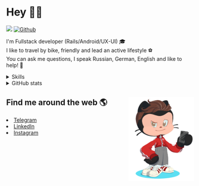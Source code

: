 # Hey 👋🏻 

![](https://komarev.com/ghpvc/?username=your-github-HarshBarash&color=grey) [![Github](https://img.shields.io/github/followers/HarshBarash?label=Follow&style=social)](https://github.com/HarshBarash)

I'm  Fullstack developer (Rails/Android/UX-UI) 🎓  <br />
I like to travel by bike, friendly and lead an active lifestyle ⚽ <br />
You can ask me questions, I speak Russian, German, English and like to help! 💬  <br />

<details>
    <summary> Skills </summary>
   <p>
      <br/>
      <img src="https://img.shields.io/badge/Ruby_on_Rails-CC0000?style=for-the-badge&logo=ruby-on-rails&logoColor=white" />
      <img src="https://img.shields.io/badge/Ruby-CC342D?style=for-the-badge&logo=ruby&logoColor=white" />
      <img src="https://img.shields.io/badge/Bootstrap-563D7C?style=for-the-badge&logo=bootstrap&logoColor=white" />
      <img src="https://img.shields.io/badge/PostgreSQL-316192?style=for-the-badge&logo=postgresql&logoColor=white" />
      <img src="https://img.shields.io/badge/SQLite-07405E?style=for-the-badge&logo=sqlite&logoColor=white" />
      <img src="https://img.shields.io/badge/Heroku-430098?style=for-the-badge&logo=heroku&logoColor=white"/>
      <img src="https://img.shields.io/badge/GitHub-100000?style=for-the-badge&logo=github&logoColor=white" />
      <br/>
      <img src="https://img.shields.io/badge/Android-3DDC84?style=for-the-badge&logo=android&logoColor=white" />
      <img src="https://img.shields.io/badge/Kotlin-0095D5?&style=for-the-badge&logo=kotlin&logoColor=white" />
      <img src="https://img.shields.io/badge/Java-ED8B00?style=for-the-badge&logo=java&logoColor=white" />
      <img src="https://img.shields.io/badge/Figma-F24E1E?style=for-the-badge&logo=figma&logoColor=white" />
      <img src="https://img.shields.io/badge/firebase-ffca28?style=for-the-badge&logo=firebase&logoColor=black" />
      <img src="https://img.shields.io/badge/Python-FFD43B?style=for-the-badge&logo=python&logoColor=darkgreen" />
      <img src="https://img.shields.io/badge/Trello-0052CC?style=for-the-badge&logo=trello&logoColor=white" />
      <img src="https://img.shields.io/badge/Ubuntu-E95420?style=for-the-badge&logo=ubuntu&logoColor=white" />

   </details>


<details>
    <summary> GitHub stats</summary>
    <br />
   
<!--START_SECTION:waka-->
**🐱 My GitHub Data** 

> 🏆 460 Contributions in the Year 2022
 > 
> 📦 290.2 kB Used in GitHub's Storage 
 > 
> 💼 Opted to Hire
 > 
> 📜 21 Public Repositories 
 > 
> 🔑 42 Private Repositories  
 > 
**I'm a Night 🦉** 

```text
🌞 Morning    38 commits     ██░░░░░░░░░░░░░░░░░░░░░░░   7.51% 
🌆 Daytime    161 commits    ████████░░░░░░░░░░░░░░░░░   31.82% 
🌃 Evening    269 commits    █████████████░░░░░░░░░░░░   53.16% 
🌙 Night      38 commits     ██░░░░░░░░░░░░░░░░░░░░░░░   7.51%

```
📅 **I'm Most Productive on Wednesday** 

```text
Monday       69 commits     ███░░░░░░░░░░░░░░░░░░░░░░   13.64% 
Tuesday      62 commits     ███░░░░░░░░░░░░░░░░░░░░░░   12.25% 
Wednesday    102 commits    █████░░░░░░░░░░░░░░░░░░░░   20.16% 
Thursday     54 commits     ██░░░░░░░░░░░░░░░░░░░░░░░   10.67% 
Friday       72 commits     ███░░░░░░░░░░░░░░░░░░░░░░   14.23% 
Saturday     64 commits     ███░░░░░░░░░░░░░░░░░░░░░░   12.65% 
Sunday       83 commits     ████░░░░░░░░░░░░░░░░░░░░░   16.4%

```


📊 **This Week I Spent My Time On** 

```text
⌚︎ Time Zone: Asia/Yekaterinburg

💬 Programming Languages: 
No Activity Tracked This Week

🔥 Editors: 
No Activity Tracked This Week

💻 Operating System: 
No Activity Tracked This Week

```

**I Mostly Code in Ruby** 

```text
Ruby                     32 repos            █████████████░░░░░░░░░░░░   54.24% 
Kotlin                   12 repos            █████░░░░░░░░░░░░░░░░░░░░   20.34% 
Java                     7 repos             ███░░░░░░░░░░░░░░░░░░░░░░   11.86% 
Python                   4 repos             █░░░░░░░░░░░░░░░░░░░░░░░░   6.78% 
JavaScript               4 repos             █░░░░░░░░░░░░░░░░░░░░░░░░   6.78%

```



 Last Updated on 21/10/2022 16:25:46 UTC
<!--END_SECTION:waka-->
   
<!--    <p align="center">
        <img src="https://github-profile-trophy.vercel.app/?username=HarshBarash&theme=darkhub&margin-w=15" alt="Trophies GitHub" />
    </p>
 -->
   
</details>

## Find me around the web 🌎 <a href="https://github.com//HarshBarash"><img align="right" width="175" height="225" src="https://github.com/HarshBarash/HarshBarash/blob/master/app/assets/images/antonbaranov.png"></a>
<li> <a href="https://t.me/HarshBarash"> Telegram </a> </li>
<li> <a href="https://linkedin.com/in/HarshBarash"> LinkedIn </a> </li>
<li> <a href="https://www.instagram.com/harsh.barash/"> Instagram </a> </li>
